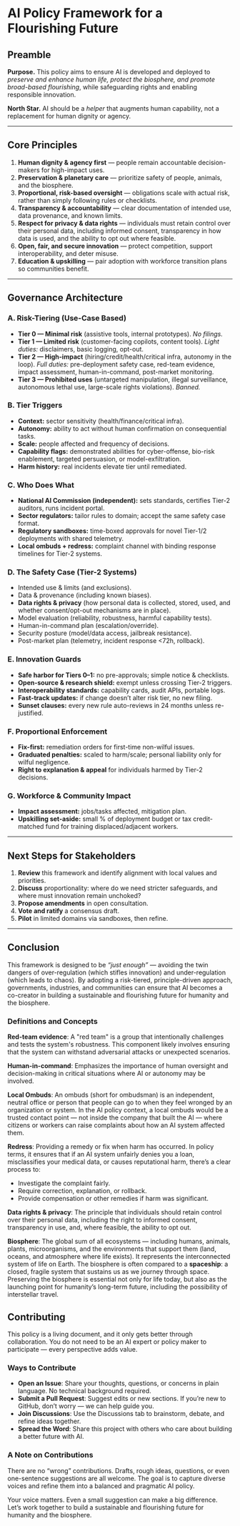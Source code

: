 # AI Policy Framework for a Flourishing Future
<!-- **version - September 14th, 2025** -->

## Preamble
**Purpose.** This policy aims to ensure AI is developed and deployed to *preserve and enhance human life, protect the biosphere, and promote broad-based flourishing*, while safeguarding rights and enabling responsible innovation.

**North Star.** AI should be a *helper* that augments human capability, not a replacement for human dignity or agency.

---

## Core Principles
1. **Human dignity & agency first** — people remain accountable decision-makers for high-impact uses.
2. **Preservation & planetary care** — prioritize safety of people, animals, and the biosphere.
3. **Proportional, risk-based oversight** — obligations scale with actual risk, rather than simply following rules or checklists.
4. **Transparency & accountability** — clear documentation of intended use, data provenance, and known limits.
5. **Respect for privacy & data rights** — individuals must retain control over their personal data, including informed consent, transparency in how data is used, and the ability to opt out where feasible.
6. **Open, fair, and secure innovation** — protect competition, support interoperability, and deter misuse.
7. **Education & upskilling** — pair adoption with workforce transition plans so communities benefit.

---

## Governance Architecture

### A. Risk-Tiering (Use-Case Based)
- **Tier 0 — Minimal risk** (assistive tools, internal prototypes). *No filings.*
- **Tier 1 — Limited risk** (customer-facing copilots, content tools). *Light duties:* disclaimers, basic logging, opt-out.
- **Tier 2 — High-impact** (hiring/credit/health/critical infra, autonomy in the loop). *Full duties:* pre-deployment safety case, red-team evidence, impact assessment, human-in-command, post-market monitoring.
- **Tier 3 — Prohibited uses** (untargeted manipulation, illegal surveillance, autonomous lethal use, large-scale rights violations). *Banned.*

### B. Tier Triggers
- **Context:** sector sensitivity (health/finance/critical infra).
- **Autonomy:** ability to act without human confirmation on consequential tasks.
- **Scale:** people affected and frequency of decisions.
- **Capability flags:** demonstrated abilities for cyber-offense, bio-risk enablement, targeted persuasion, or model-exfiltration.
- **Harm history:** real incidents elevate tier until remediated.

### C. Who Does What
- **National AI Commission (independent):** sets standards, certifies Tier-2 auditors, runs incident portal.
- **Sector regulators:** tailor rules to domain; accept the same safety case format.
- **Regulatory sandboxes:** time-boxed approvals for novel Tier-1/2 deployments with shared telemetry.
- **Local ombuds + redress:** complaint channel with binding response timelines for Tier-2 systems.

### D. The Safety Case (Tier-2 Systems)
- Intended use & limits (and exclusions).
- Data & provenance (including known biases).
- **Data rights & privacy** (how personal data is collected, stored, used, and whether consent/opt-out mechanisms are in place).
- Model evaluation (reliability, robustness, harmful capability tests).
- Human-in-command plan (escalation/override).
- Security posture (model/data access, jailbreak resistance).
- Post-market plan (telemetry, incident response <72h, rollback).


### E. Innovation Guards
- **Safe harbor for Tiers 0–1:** no pre-approvals; simple notice & checklists.
- **Open-source & research shield:** exempt unless crossing Tier-2 triggers.
- **Interoperability standards:** capability cards, audit APIs, portable logs.
- **Fast-track updates:** if change doesn’t alter risk tier, no new filing.
- **Sunset clauses:** every new rule auto-reviews in 24 months unless re-justified.

### F. Proportional Enforcement
- **Fix-first:** remediation orders for first-time non-wilful issues.
- **Graduated penalties:** scaled to harm/scale; personal liability only for wilful negligence.
- **Right to explanation & appeal** for individuals harmed by Tier-2 decisions.

### G. Workforce & Community Impact
- **Impact assessment:** jobs/tasks affected, mitigation plan.
- **Upskilling set-aside:** small % of deployment budget or tax credit-matched fund for training displaced/adjacent workers.

---

## Next Steps for Stakeholders
1. **Review** this framework and identify alignment with local values and priorities.
2. **Discuss** proportionality: where do we need stricter safeguards, and where must innovation remain unchoked?
3. **Propose amendments** in open consultation.
4. **Vote and ratify** a consensus draft.
5. **Pilot** in limited domains via sandboxes, then refine.

---

## Conclusion
This framework is designed to be *“just enough”* — avoiding the twin dangers of over-regulation (which stifles innovation) and under-regulation (which leads to chaos). By adopting a risk-tiered, principle-driven approach, governments, industries, and communities can ensure that AI becomes a co-creator in building a sustainable and flourishing future for humanity and the biosphere.

### Definitions and Concepts

**Red-team evidence**: A "red team" is a group that intentionally challenges and tests the system's robustness. This component likely involves ensuring that the system can withstand adversarial attacks or unexpected scenarios.

**Human-in-command**: Emphasizes the importance of human oversight and decision-making in critical situations where AI or autonomy may be involved.

**Local Ombuds**: An ombuds (short for ombudsman) is an independent, neutral office or person that people can go to when they feel wronged by an organization or system. In the AI policy context, a local ombuds would be a trusted contact point — not inside the company that built the AI — where citizens or workers can raise complaints about how an AI system affected them.

**Redress**: Providing a remedy or fix when harm has occurred. In policy terms, it ensures that if an AI system unfairly denies you a loan, misclassifies your medical data, or causes reputational harm, there’s a clear process to:
- Investigate the complaint fairly.
- Require correction, explanation, or rollback.
- Provide compensation or other remedies if harm was significant.

**Data rights & privacy**: The principle that individuals should retain control over their personal data, including the right to informed consent, transparency in use, and, where feasible, the ability to opt out.

**Biosphere**: The global sum of all ecosystems — including humans, animals, plants, microorganisms, and the environments that support them (land, oceans, and atmosphere where life exists). It represents the interconnected system of life on Earth. The biosphere is often compared to a **spaceship**: a closed, fragile system that sustains us as we journey through space. Preserving the biosphere is essential not only for life today, but also as the launching point for humanity’s long-term future, including the possibility of interstellar travel.

## Contributing

This policy is a living document, and it only gets better through collaboration. You do not need to be an AI expert or policy maker to participate — every perspective adds value.

### Ways to Contribute
- **Open an Issue**: Share your thoughts, questions, or concerns in plain language. No technical background required.
- **Submit a Pull Request**: Suggest edits or new sections. If you’re new to GitHub, don’t worry — we can help guide you.
- **Join Discussions**: Use the Discussions tab to brainstorm, debate, and refine ideas together.
- **Spread the Word**: Share this project with others who care about building a better future with AI.

### A Note on Contributions
There are no “wrong” contributions. Drafts, rough ideas, questions, or even one-sentence suggestions are all welcome. The goal is to capture diverse voices and refine them into a balanced and pragmatic AI policy.

Your voice matters. Even a small suggestion can make a big difference. Let’s work together to build a sustainable and flourishing future for humanity and the biosphere.


